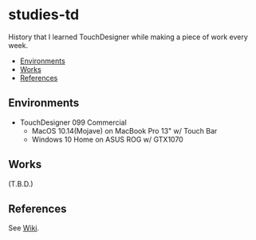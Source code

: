 # studies-td
History that I learned TouchDesigner while making a piece of work every week.

- [Environments](#environments)
- [Works](#works)
- [References](#references)

## Environments
- TouchDesigner 099 Commercial
  - MacOS 10.14(Mojave) on MacBook Pro 13" w/ Touch Bar
  - Windows 10 Home on ASUS ROG w/ GTX1070

## Works
(T.B.D.)

## References
See [Wiki](#).